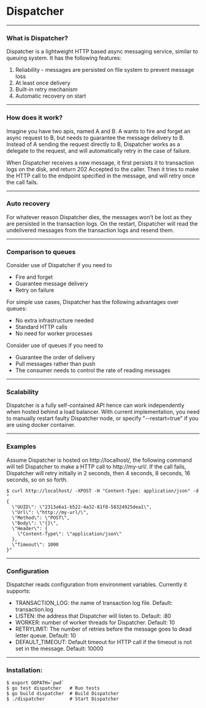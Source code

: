 # Dispatcher
-----
### What is Dispatcher?

Dispatcher is a lightweight HTTP based async messaging service, similar to queuing system. It has the following features:

1. Reliability - messages are persisted on file system to prevent message loss
2. At least once delivery
3. Built-in retry mechanism
4. Automatic recovery on start

-----
### How does it work?

Imagine you have two apis, named A and B. A wants to fire and forget an async request to B, but needs to guarantee the message delivery to B. Instead of A sending the request directly to B, Dispatcher works as a delegate to the request, and will automatically retry in the case of failure.

When Dispatcher receives a new message, it first persists it to transaction logs on the disk, and return 202 Accepted to the caller. Then it tries to make the HTTP call to the endpoint specified in the message, and will retry once the call fails.

-----
### Auto recovery

For whatever reason Dispatcher dies, the messages won't be lost as they are persisted in the transaction logs. On the restart, Dispatcher will read the undelivered messages from the transaction logs and resend them.

-----
### Comparison to queues

Consider use of Dispatcher if you need to

- Fire and forget
- Guarantee message delivery
- Retry on failure

For simple use cases, Dispatcher has the following advantages over queues:

- No extra infrastructure needed
- Standard HTTP calls
- No need for worker processes

Consider use of queues if you need to

- Guarantee the order of delivery
- Pull messages rather than push
- The consumer needs to control the rate of reading messages

-----
### Scalability

Dispatcher is a fully self-contained API hence can work independently when hosted behind a load balancer. With current implementation, you need to manually restart faulty Dispatcher node, or specify "--restart=true" if you are using docker container.

-----
### Examples

Assume Dispatcher is hosted on http://localhost/, the following command will tell Dispatcher to make a HTTP call to http://my-url/. If the call fails, Dispatcher will retry initially in 2 seconds, then 4 seconds, 8 seconds, 16 seconds, so on so forth.

```
$ curl http://localhost/ -XPOST -H "Content-Type: application/json" -d "
{
  \"UUID\": \"2313a6a1-b522-4a32-81f8-58324925dea1\",
  \"Url\": \"http://my-url/\",
  \"Method\": \"POST\",
  \"Body\": \"{}\",
  \"Header\": {
    \"Content-Type\": \"application/json\"
  },
  \"Timeout\": 1000
}"
```

-----
### Configuration

Dispatcher reads configuration from environment variables. Currently it supports: 

- TRANSACTION_LOG: the name of transaction log file. Default: transaction.log
- LISTEN: the address that Dispatcher will listen to. Default: :80
- WORKER: number of worker threads for Dispatcher. Default: 10
- RETRYLIMIT: The number of retries before the message goes to dead letter queue. Default: 10
- DEFAULT_TIMEOUT: Default timeout for HTTP call if the timeout is not set in the message. Default: 10000

-----
### Installation:

```
$ export GOPATH=`pwd`
$ go test dispatcher   # Run tests
$ go build dispatcher  # Build Dispatcher
$ ./dispatcher         # Start Dispatcher
```

